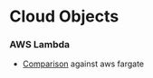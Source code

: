 # Cloud Objects

### AWS Lambda

* [Comparison](https://www.bluematador.com/blog/serverless-in-aws-lambda-vs-fargate) against aws fargate
